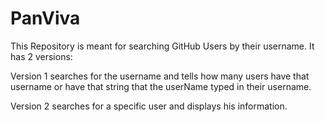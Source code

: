 # PanViva

This Repository is meant for searching GitHub Users by their username. It has 2 versions:

Version 1 searches for the username and tells how many users have that username or have that string that the userName typed in their username.

Version 2 searches for a specific user and displays his information.
